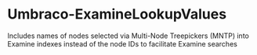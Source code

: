 # Umbraco-ExamineLookupValues
Includes names of nodes selected via Multi-Node Treepickers (MNTP) into Examine indexes instead of the node IDs to facilitate Examine searches
